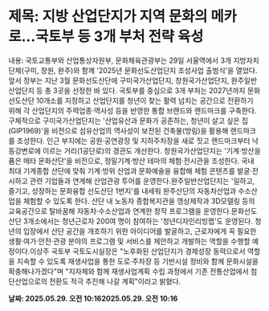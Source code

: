 # **제목: 지방 산업단지가 지역 문화의 메카로...국토부 등 3개 부처 전략 육성**

  내용: 국토교통부와 산업통상자원부, 문화체육관광부는 29일 서울역에서 3개 지방자치단체(구미, 창원, 완주)와 함께 '2025년 문화선도산업단지 조성사업 출범식'을 열었다.앞서 정부는 지난 3월 문화선도산단에 구미국가산업단지, 창원국가산업단지, 완주일반산업단지 등 총 3곳을 선정한 바 있다. 국토부를 중심으로 3개 부처는 2027년까지 문화선도산단 10개소를 지정하고 산업단지를 청년이 찾는 활력 넘치는 공간으로 전환하기 위해 각 산업단지의 주력업종·역사성 등을 반영한 통합 브랜드와 랜드마크를 구축한다.구체적으로 구미국가산업단지는 '산업유산과 문화가 공존하는, 청년이 살고 싶은 집(GIP1969)'을 비전으로 섬유산업의 역사성이 보전된 건축물(방림)을 활용해 랜드마크를 조성한다. 인근 부지에는 공원·공연광장 및 지하주차장을 새로 짓고 랜드마크부터 낙동강변로에 이르는 거리(1공단로)의 경관도 개선한다. 창원국가산업단지는 '기계·방산을 품은 메타 문화산단'을 비전으로, 정밀기계·방산 테마의 체험·전시관을 조성한다. 국내 최대 기계종합 산단에 맞춰 기계·방위 산업과 문화예술을 융합해 체험 콘텐츠를 발굴·전시하고 관련 기업들과 연계해 산업관광 투어를 운영한다.완주일반산업단지는 '일하고, 즐기고, 성장하는 문화융합 선도산단 1번지'를 내세워 완주산단의 자동차산업과 수소산업을 체험할 수 있도록 한다. 산단 내 노동자 종합복지관을 영상제작과 3D모델링 등의 교육공간으로 탈바꿈해 자동차·수소산업과 연계한 창작 프로그램을 운영한다.문화선도산단 3개소에서는 청년근로자 200여 명이 참여하는 '청년디자인리빙랩'도 운영된다. 청년의 입장에서 산단 공간을 개조하기 위한 아이디어를 발굴하고, 근로자에게 꼭 필요한 생활·여가·안전·관광 분야의 프로그램 및 서비스를 제안하고 개발하는 역할을 수행할 예정이다.이상주 국토부 국토도시실장은 "노후화된 산업단지가 경제성장 동력으로서 역할을 지속할 수 있도록 재생사업을 통한 도로·주차장 등 기반시설 정비와 함께 문화시설을 확충해나가겠다"며 "지자체와 함께 재생사업계획 수립 과정에서 기존 전통산업에서 첨단산업으로의 전환도 적극 추진해 나갈 계획"이라고 밝혔다.

  **날짜: 2025.05.29. 오전 10:162025.05.29. 오전 10:16**